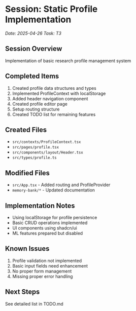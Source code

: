 # Session: Static Profile Implementation
*Date: 2025-04-26*
*Task: T3*

## Session Overview
Implementation of basic research profile management system

## Completed Items
1. Created profile data structures and types
2. Implemented ProfileContext with localStorage
3. Added header navigation component
4. Created profile editor page
5. Setup routing structure
6. Created TODO list for remaining features

## Created Files
- `src/contexts/ProfileContext.tsx`
- `src/pages/profile.tsx`
- `src/components/layout/Header.tsx`
- `src/types/profile.ts`

## Modified Files
- `src/App.tsx` - Added routing and ProfileProvider
- `memory-bank/*` - Updated documentation

## Implementation Notes
- Using localStorage for profile persistence
- Basic CRUD operations implemented
- UI components using shadcn/ui
- ML features prepared but disabled

## Known Issues
1. Profile validation not implemented
2. Basic input fields need enhancement
3. No proper form management
4. Missing proper error handling

## Next Steps
See detailed list in TODO.md